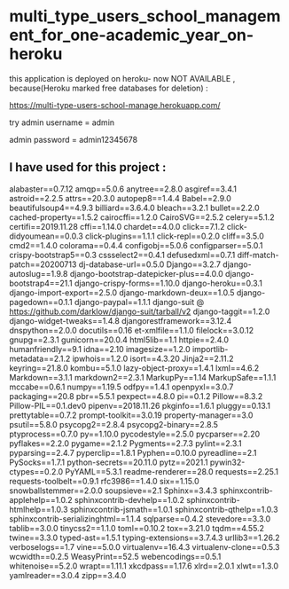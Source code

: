# multi_type_users_school_management_for_one-academic_year_on-heroku

this application is deployed on heroku- now NOT AVAILABLE , because(Heroku marked free databases for deletion) :

https://multi-type-users-school-manage.herokuapp.com/

try admin username = admin

 admin password = admin12345678
    
    
## I have used for this project :

alabaster==0.7.12
amqp==5.0.6
anytree==2.8.0
asgiref==3.4.1
astroid==2.2.5
attrs==20.3.0
autopep8==1.4.4
Babel==2.9.0
beautifulsoup4==4.9.3
billiard==3.6.4.0
bleach==3.2.1
bullet==2.2.0
cached-property==1.5.2
cairocffi==1.2.0
CairoSVG==2.5.2
celery==5.1.2
certifi==2019.11.28
cffi==1.14.0
chardet==4.0.0
click==7.1.2
click-didyoumean==0.0.3
click-plugins==1.1.1
click-repl==0.2.0
cliff==3.5.0
cmd2==1.4.0
colorama==0.4.4
configobj==5.0.6
configparser==5.0.1
crispy-bootstrap5==0.3
cssselect2==0.4.1
defusedxml==0.7.1
diff-match-patch==20200713
dj-database-url==0.5.0
Django==3.2.7
django-autoslug==1.9.8
django-bootstrap-datepicker-plus==4.0.0
django-bootstrap4==21.1
django-crispy-forms==1.10.0
django-heroku==0.3.1
django-import-export==2.5.0
django-markdown-deux==1.0.5
django-pagedown==0.1.1
django-paypal==1.1.1
django-suit @ https://github.com/darklow/django-suit/tarball/v2
django-taggit==1.2.0
django-widget-tweaks==1.4.8
djangorestframework==3.12.4
dnspython==2.0.0
docutils==0.16
et-xmlfile==1.1.0
filelock==3.0.12
gnupg==2.3.1
gunicorn==20.0.4
html5lib==1.1
httpie==2.4.0
humanfriendly==9.1
idna==2.10
imagesize==1.2.0
importlib-metadata==2.1.2
ipwhois==1.2.0
isort==4.3.20
Jinja2==2.11.2
keyring==21.8.0
kombu==5.1.0
lazy-object-proxy==1.4.1
lxml==4.6.2
Markdown==3.1.1
markdown2==2.3.1
MarkupPy==1.14
MarkupSafe==1.1.1
mccabe==0.6.1
numpy==1.19.5
odfpy==1.4.1
openpyxl==3.0.7
packaging==20.8
pbr==5.5.1
pexpect==4.8.0
pi==0.1.2
Pillow==8.3.2
Pillow-PIL==0.1.dev0
pipenv==2018.11.26
pkginfo==1.6.1
pluggy==0.13.1
prettytable==0.7.2
prompt-toolkit==3.0.19
property-manager==3.0
psutil==5.8.0
psycopg2==2.8.4
psycopg2-binary==2.8.5
ptyprocess==0.7.0
py==1.10.0
pycodestyle==2.5.0
pycparser==2.20
pyflakes==2.2.0
pygame==2.1.2
Pygments==2.7.3
pylint==2.3.1
pyparsing==2.4.7
pyperclip==1.8.1
Pyphen==0.10.0
pyreadline==2.1
PySocks==1.7.1
python-secrets==20.11.0
pytz==2021.1
pywin32-ctypes==0.2.0
PyYAML==5.3.1
readme-renderer==28.0
requests==2.25.1
requests-toolbelt==0.9.1
rfc3986==1.4.0
six==1.15.0
snowballstemmer==2.0.0
soupsieve==2.1
Sphinx==3.4.3
sphinxcontrib-applehelp==1.0.2
sphinxcontrib-devhelp==1.0.2
sphinxcontrib-htmlhelp==1.0.3
sphinxcontrib-jsmath==1.0.1
sphinxcontrib-qthelp==1.0.3
sphinxcontrib-serializinghtml==1.1.4
sqlparse==0.4.2
stevedore==3.3.0
tablib==3.0.0
tinycss2==1.1.0
toml==0.10.2
tox==3.21.0
tqdm==4.55.2
twine==3.3.0
typed-ast==1.5.1
typing-extensions==3.7.4.3
urllib3==1.26.2
verboselogs==1.7
vine==5.0.0
virtualenv==16.4.3
virtualenv-clone==0.5.3
wcwidth==0.2.5
WeasyPrint==52.5
webencodings==0.5.1
whitenoise==5.2.0
wrapt==1.11.1
xkcdpass==1.17.6
xlrd==2.0.1
xlwt==1.3.0
yamlreader==3.0.4
zipp==3.4.0

